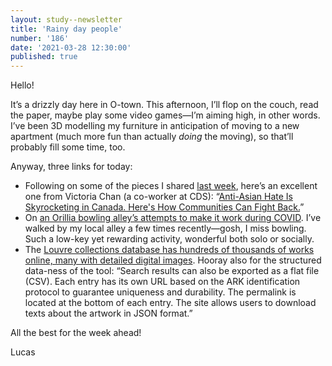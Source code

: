 ```yaml
---
layout: study--newsletter
title: 'Rainy day people'
number: '186'
date: '2021-03-28 12:30:00'
published: true
---
```


Hello!

It’s a drizzly day here in O-town. This afternoon, I’ll flop on the couch, read the paper, maybe play some video games—I’m aiming high, in other words. I’ve been 3D modelling my furniture in anticipation of moving to a new apartment (much more fun than actually _doing_ the moving), so that’ll probably fill some time, too.

Anyway, three links for today:

- Following on some of the pieces I shared [last week](https://lucascherkewski.com/hit-and-miss/185-spring-change-or-not/), here’s an excellent one from Victoria Chan (a co-worker at CDS): “[Anti-Asian Hate Is Skyrocketing in Canada. Here's How Communities Can Fight Back.](https://www.vice.com/en/article/5dp7d3/anti-asian-hate-is-skyrocketing-in-canada-heres-how-communities-can-fight-back)”
- On [an Orillia bowling alley’s attempts to make it work during COVID](https://www.cbc.ca/news/canada/bowling-alley-pandemic-shutdowns-1.5965503). I’ve walked by my local alley a few times recently—gosh, I miss bowling. Such a low-key yet rewarding activity, wonderful both solo or socially.
- The [Louvre collections database has hundreds of thousands of works online, many with detailed digital images](https://collections.louvre.fr/en/). Hooray also for the structured data-ness of the tool: “Search results can also be exported as a flat file (CSV). Each entry has its own URL based on the ARK identification protocol to guarantee uniqueness and durability. The permalink is located at the bottom of each entry. The site allows users to download texts about the artwork in JSON format.”

All the best for the week ahead!

Lucas
